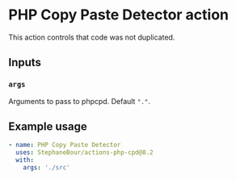# PHP Copy Paste Detector action

This action controls that code was not duplicated.

## Inputs

### `args`

Arguments to pass to phpcpd. Default `"."`.

## Example usage

```yaml
- name: PHP Copy Paste Detector
  uses: StephaneBour/actions-php-cpd@8.2
  with:
    args: './src'
```
